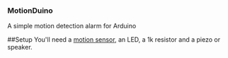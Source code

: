 ### MotionDuino

A simple motion detection alarm for Arduino

##Setup
You'll need a [motion sensor](https://www.adafruit.com/products/189), an LED, a 1k resistor and a piezo or speaker.
